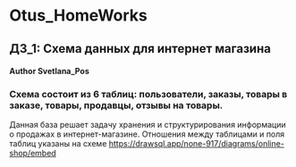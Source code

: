# Otus_HomeWorks
## ДЗ_1: Схема данных для интернет магазина
#### Author Svetlana_Pos
### Схема состоит из 6 таблиц: пользователи, заказы, товары в заказе, товары, продавцы, отзывы на товары. 
Данная база решает задачу хранения и структурирования информации о продажах в интернет-магазине.
Отношения между таблицами и поля таблиц указаны на схеме
https://drawsql.app/none-917/diagrams/online-shop/embed
